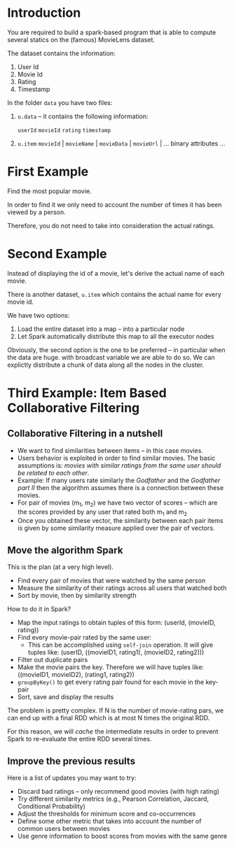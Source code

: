 

# Introduction

You are required to build a spark-based program that is able to compute several
statics on the (famous) MovieLens dataset.

The dataset contains the information:

1.  User Id
2.  Movie Id
3.  Rating
4.  Timestamp

In the folder `data` you have two files:

1.  `u.data` &#x2013; it contains the following information:
    
    `userId` `movieId` `rating` `timestamp`

2.  `u.item`
    `movieId` | `movieName` | `movieData` | `movieUrl` | &#x2026; binary attributes &#x2026;


# First Example

Find the most popular movie.

In order to find it we only need to account the number of times it 
has been viewed by a person.

Therefore, you do not need to take into consideration the actual ratings.


# Second Example

Instead of displaying the id of a movie, let's derive
the actual name of each movie.

There is another dataset, `u.item` which contains the actual name 
for every movie id.

We have two options:

1.  Load the entire dataset into a map &#x2013; into a particular node
2.  Let Spark automatically distribute this map to all the executor nodes

Obviously, the second option is the one to be preferred &#x2013; in particular
when the data are huge.
with broadcast variable we are able to do so. 
We can explictly distribute a chunk of data along all the nodes in the 
cluster.


# Third Example: Item Based Collaborative Filtering


## Collaborative Filtering in a nutshell

-   We want to find similarities between items &#x2013; in this case movies.
-   Users behavior is exploited in  order to find similar movies. The basic assumptions is:
    *movies with similar ratings from the same user should be related to each other*.
-   Example: If many users rate  similarly the *Godfather* and the *Godfather part II* then the 
    algorithm assumes there is a connection between these movies.
-   For pair of movies (m<sub>1</sub>, m<sub>2</sub>) we have two vector of scores &#x2013; which are the scores provided
    by any user that rated both m<sub>1</sub> and m<sub>2</sub>
-   Once you obtained these vector, the similarity between each pair items is given by some
    similarity measure applied over the pair of vectors.


## Move the algorithm Spark

This is the plan (at a very high level).

-   Find every pair of movies that were watched by the same person
-   Measure the similarity of their ratings across all users that watched both
-   Sort by movie, then by similarity strength

How to do it in Spark?

-   Map the input ratings to obtain tuples of this form: (userId, (movieID, rating))
-   Find every movie-pair rated by the same user:
    -   This can be accomplished using `self-join` operation. 
        It will give tuples like: (userID, ((movieID1, rating1), (movieID2, rating2)))
-   Filter out duplicate pairs
-   Make the movie pairs the key. Therefore we will have tuples like: ((movieID1, movieID2), (rating1, rating2))
-   `groupByKey()` to get every rating pair found for each movie in the key-pair
-   Sort, save and display the results

The problem is pretty complex. If N is the number of movie-rating pars, we can end up with a final RDD which is
at most N times the original RDD.

For this reason, we will *cache* the intermediate results in order to prevent
Spark to re-evaluate the entire RDD several times.


## Improve the previous results

Here is a list of updates you may want to try:

-   Discard bad ratings &#x2013; only recommend good movies (with high rating)
-   Try different similarity metrics (e.g., Pearson Correlation, Jaccard, Conditional Probability)
-   Adjust the thresholds for minimum score and co-occurrences
-   Define some other metric that takes into account the number of common users between movies
-   Use genre information to boost scores from movies with the same genre


